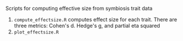 Scripts for computing effective size from symbiosis trait data

1. `compute_effectsize.R` computes effect size for each trait. There are three metrics: Cohen's d. Hedge's g, and partial eta squared
2. `plot_effectsize.R` 
